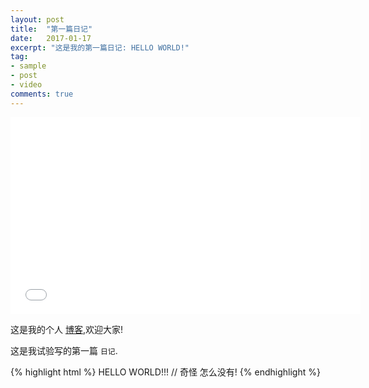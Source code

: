 ```yaml
---
layout: post
title:  "第一篇日记"
date:   2017-01-17
excerpt: "这是我的第一篇日记: HELLO WORLD!"
tag:
- sample
- post
- video
comments: true
---
```

<iframe width="560" height="315" src="//www.youtube.com/embed/SU3kYxJmWuQ" frameborder="0"> </iframe>

这是我的个人 [博客](icand.cc),欢迎大家!

这是我试验写的第一篇 `日记`.

{% highlight html %}
HELLO WORLD!!!
// 奇怪 怎么没有!
{% endhighlight %}
